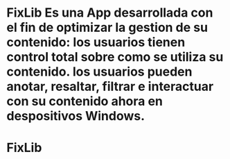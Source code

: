 # FixLib Es una App desarrollada con el fin de optimizar la gestion de su contenido: los usuarios tienen control total sobre como se utiliza su contenido. los usuarios pueden anotar, resaltar, filtrar e interactuar con su contenido ahora en despositivos Windows.
# FixLib
